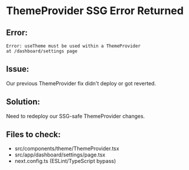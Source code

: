 # ThemeProvider SSG Error Returned

## Error: 
```
Error: useTheme must be used within a ThemeProvider
at /dashboard/settings page
```

## Issue:
Our previous ThemeProvider fix didn't deploy or got reverted.

## Solution:
Need to redeploy our SSG-safe ThemeProvider changes.

## Files to check:
- src/components/theme/ThemeProvider.tsx
- src/app/dashboard/settings/page.tsx
- next.config.ts (ESLint/TypeScript bypass)
